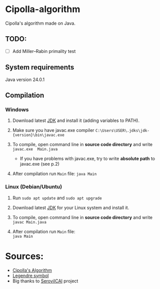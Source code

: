 # Cipolla-algorithm
Cipolla's algorithm made on Java.

## TODO:
- [ ] Add Miller–Rabin primality test

## System requirements
Java version 24.0.1  

## Compilation

### Windows

1. Download latest [JDK](https://download.oracle.com/java/24/latest/jdk-24_windows-x64_bin.exe) and install it (adding variables to PATH).

2. Make sure you have javac.exe compiler `C:\Users\USER\.jdks\jdk-{version}\bin\javac.exe`

3. To compile, open command line in __source code directory__ and write  
   `javac.exe  Main.java`
   
    - If you have problems with javac.exe, try to write __absolute path__ to javac.exe (see p.2)
      

4. After compilation run `Main` file:
   `java Main`

### Linux (Debian/Ubuntu)

1. Run `sudo apt update` and `sudo apt upgrade`

2. Download latest [JDK](https://www.oracle.com/java/technologies/downloads/) for your Linux system and install it.

3. To compile, open command line in __source code directory__ and write  
   `javac Main.java`

4. After compilation run `Main` file:  
   `java Main`


# Sources:
- [Cipolla's Algorithm](https://en.wikipedia.org/wiki/Cipolla%27s_algorithm)
- [Legendre symbol](https://en.wikipedia.org/wiki/Legendre_symbol)
- Big thanks to [SeroviICAI](https://github.com/SeroviICAI/Modular_Arithmetic_Python/tree/master) project
